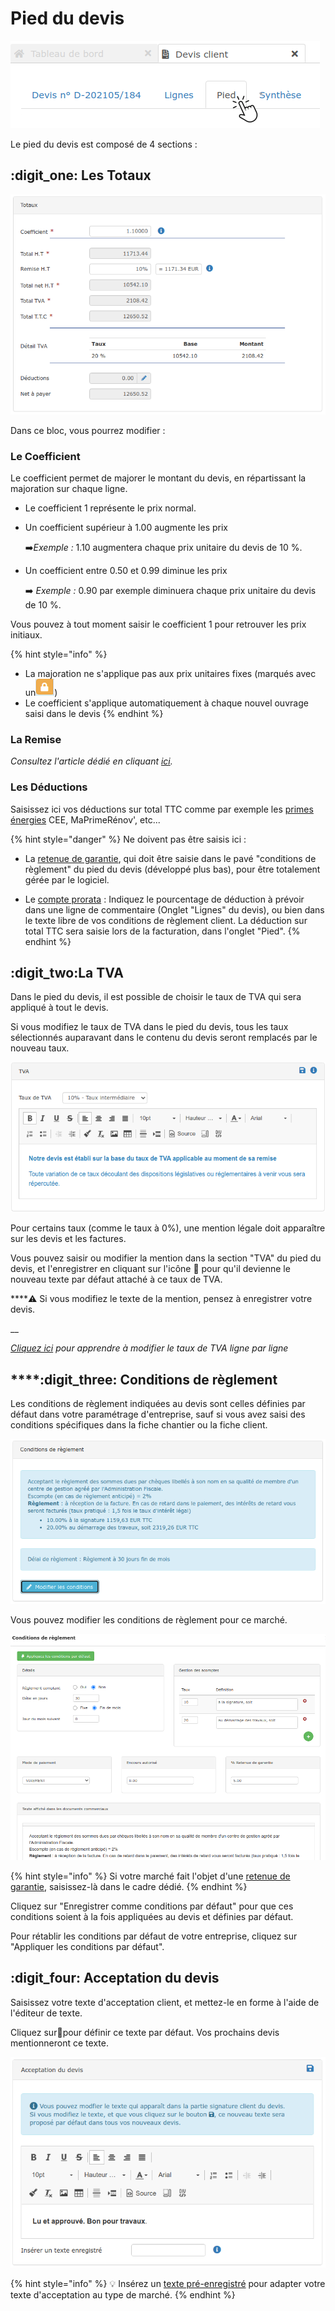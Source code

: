 # Pied du devis

![](../../.gitbook/assets/screenshot-107-.png)

Le pied du devis est composé de 4 sections :

## :digit_one: Les Totaux

![](../../.gitbook/assets/screenshot-44-.png)

Dans ce bloc, vous pourrez modifier : 

### Le Coefficient

Le coefficient permet de majorer le montant du devis, en répartissant la majoration sur chaque ligne.

* Le coefficient 1 représente le prix normal.
*   Un coefficient supérieur à 1.00  augmente les prix

    :arrow_right:_Exemple :_ 1.10 augmentera chaque prix unitaire du devis de 10 %.
*   Un coefficient entre 0.50 et 0.99 diminue les prix

    :arrow_right: _Exemple :_ 0.90 par exemple diminuera chaque prix unitaire du devis de 10 %.

Vous pouvez à tout moment saisir le coefficient 1 pour retrouver les prix initiaux.

{% hint style="info" %}
* La majoration ne s'applique pas aux prix unitaires fixes (marqués avec un![](../../.gitbook/assets/screenshot-40-.png))
* Le coefficient s'applique automatiquement à chaque nouvel ouvrage saisi dans le devis
{% endhint %}

### La Remise

_Consultez l'article dédié en cliquant _[_ici_](remise.md)_._

### Les Déductions

Saisissez ici vos déductions sur total TTC comme par exemple les [primes énergies](deductions-complementaires/autres-deductions.md) CEE, MaPrimeRénov', etc...

{% hint style="danger" %}
Ne doivent pas être saisis ici :

*   La [retenue de garantie](deductions-complementaires/retenue-de-garantie.md), qui doit être saisie dans le pavé "conditions de règlement" du pied du devis (développé plus bas), pour être totalement gérée par le logiciel.


* Le [compte prorata](deductions-complementaires/le-compte-prorata.md) : Indiquez le pourcentage de déduction à prévoir dans une ligne de commentaire (Onglet "Lignes" du devis), ou bien dans le texte libre de vos conditions de règlement client. La déduction sur total TTC sera saisie lors de la facturation, dans l'onglet "Pied".
{% endhint %}

## :digit_two:La TVA

Dans le pied du devis, il est possible de choisir le taux de TVA qui sera appliqué à tout le devis.

Si vous modifiez le taux de TVA dans le pied du devis, tous les taux sélectionnés auparavant dans le contenu du devis seront remplacés par le nouveau taux.

![](../../.gitbook/assets/screenshot-43-.png)

Pour certains taux (comme le taux à 0%), une mention légale doit apparaître sur les devis et les factures.

Vous pouvez saisir ou modifier la mention dans la section "TVA" du pied du devis, et l'enregistrer en cliquant sur l'icône :floppy_disk: pour qu'il devienne le nouveau texte par défaut attaché à ce taux de TVA.

****:warning: Si vous modifiez le texte de la mention, pensez à enregistrer votre devis.

__

__[_Cliquez ici_](tva-multiple.md)_ pour apprendre à modifier le taux de TVA ligne par ligne_

## ****:digit_three: **Conditions de règlement**

Les conditions de règlement indiquées au devis sont celles définies par défaut dans votre paramétrage d'entreprise, sauf si vous avez saisi des conditions spécifiques dans la fiche chantier ou la fiche client.

![](../../.gitbook/assets/screenshot-42-.png)

Vous pouvez modifier les conditions de règlement pour ce marché.

![](../../.gitbook/assets/screenshot-143-.png)

{% hint style="info" %}
Si votre marché fait l'objet d'une [retenue de garantie](deductions-complementaires/retenue-de-garantie.md), saisissez-là dans le cadre dédié.
{% endhint %}

Cliquez sur "Enregistrer comme conditions par défaut" pour que ces conditions soient à la fois appliquées au devis et définies par défaut.

Pour rétablir les conditions par défaut de votre entreprise, cliquez sur "Appliquer les conditions par défaut".



## :digit_four: Acceptation du devis

Saisissez votre texte d'acceptation client, et mettez-le en forme à l'aide de l'éditeur de texte.

Cliquez sur:floppy_disk:pour définir ce texte par défaut. Vos prochains devis mentionneront ce texte.

![](../../.gitbook/assets/screenshot-41-.png)

{% hint style="info" %}
:bulb: Insérez un [texte pré-enregistré](../../les-plus-du-logiciel/bibliotheque-de-textes.md) pour adapter votre texte d'acceptation au type de marché.
{% endhint %}
